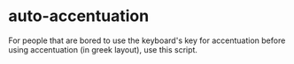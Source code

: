 # auto-accentuation
For people that are bored to use the keyboard's key for accentuation before using accentuation (in greek layout), use this script.
